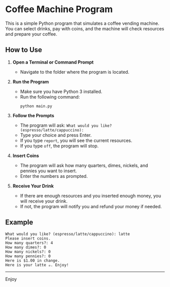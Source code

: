 # Coffee Machine Program

This is a simple Python program that simulates a coffee vending machine. You can select drinks, pay with coins, and the machine will check resources and prepare your coffee.

## How to Use

1. **Open a Terminal or Command Prompt**
   - Navigate to the folder where the program is located.

2. **Run the Program**
   - Make sure you have Python 3 installed.
   - Run the following command:
     ```
     python main.py
     ```

3. **Follow the Prompts**
   - The program will ask:
     `What would you like? (espresso/latte/cappuccino):`
   - Type your choice and press Enter.
   - If you type `report`, you will see the current resources.
   - If you type `off`, the program will stop.

4. **Insert Coins**
   - The program will ask how many quarters, dimes, nickels, and pennies you want to insert.
   - Enter the numbers as prompted.

5. **Receive Your Drink**
   - If there are enough resources and you inserted enough money, you will receive your drink.
   - If not, the program will notify you and refund your money if needed.

## Example

```
What would you like? (espresso/latte/cappuccino): latte
Please insert coins.
How many quarters?: 4
How many dimes?: 0
How many nickels?: 0
How many pennies?: 0
Here is $1.00 in change.
Here is your latte ☕️. Enjoy!
```

---

Enjoy
